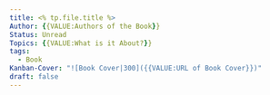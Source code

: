 ```yaml
---
title: <% tp.file.title %>
Author: {{VALUE:Authors of the Book}}
Status: Unread
Topics: {{VALUE:What is it About?}}
tags:
  - Book
Kanban-Cover: "![Book Cover|300]({{VALUE:URL of Book Cover}})"
draft: false
---
```

